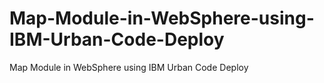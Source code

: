 # Map-Module-in-WebSphere-using-IBM-Urban-Code-Deploy
Map Module in WebSphere using IBM Urban Code Deploy
